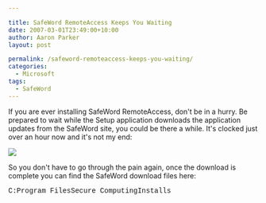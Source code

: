 ```yaml
---

title: SafeWord RemoteAccess Keeps You Waiting
date: 2007-03-01T23:49:00+10:00
author: Aaron Parker
layout: post

permalink: /safeword-remoteaccess-keeps-you-waiting/
categories:
  - Microsoft
tags:
  - SafeWord
---
```

If you are ever installing SafeWord RemoteAccess, don't be in a hurry. Be prepared to wait while the Setup application downloads the application updates from the SafeWord site, you could be there a while. It's clocked just over an hour now and it's not my end:

<img border="0" src="{{site.baseurl}}/media/2007/03/1000.14.1060.SafeWord.png" /> 

So you don't have to go through the pain again, once the download is complete you can find the SafeWord download files here:

<font face="courier new,courier">C:Program FilesSecure ComputingInstalls</font>